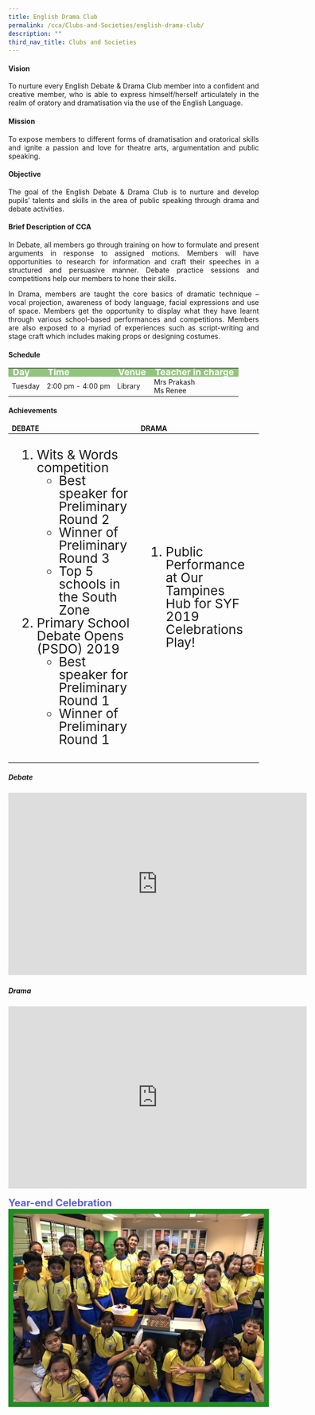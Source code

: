 ```yaml
---
title: English Drama Club
permalink: /cca/Clubs-and-Societies/english-drama-club/
description: ""
third_nav_title: Clubs and Societies
---
```

<h4>Vision</h4>
<p style="text-align:justify">To nurture every English Debate &amp; Drama Club member into a confident and creative member, who is able to express himself/herself articulately in the realm of oratory and dramatisation via the use of the English Language.</p>
<h4>Mission</h4>
<p style="text-align:justify">To expose members to different forms of dramatisation and oratorical skills and ignite a passion and love for theatre arts, argumentation and public speaking.</p>
<h4>Objective</h4>
<p style="text-align:justify">The goal of the English Debate &amp; Drama Club is to nurture and develop pupils’ talents and skills in the area of public speaking through drama and debate activities.</p>
<h4>Brief Description of CCA</h4>
<p style="text-align:justify">In Debate, all members go through training on how to formulate and present arguments in response to assigned motions. Members will have opportunities to research for information and craft their speeches in a structured and persuasive manner. Debate practice sessions and competitions help our members to hone their skills.</p>
<p style="text-align:justify">In Drama, members are taught the core basics of dramatic technique – vocal projection, awareness of body language, facial expressions and use of space. Members get the opportunity to display what they have learnt through various school-based performances and competitions. Members are also exposed to a myriad of experiences such as script-writing and stage craft which includes making props or designing costumes.</p>
<h4>Schedule</h4>
<p>
	<table>
		<tbody>
			<tr style="line-height:10px; background-color:rgb(147,196,125); font-weight: bold; font-size:18px; color:white"><td>Day</td><td>Time</td><td>Venue</td><td>Teacher in charge</td></tr>
			<tr><td>Tuesday</td><td>2:00 pm - 4:00 pm</td><td>Library</td><td>Mrs Prakash<br>Ms Renee</td></tr>
			<tr></tr>
		</tbody>
		</table> 
<h4>Achievements</h4>
<p>
<table>
	<thead style="line-height:1; font-weight:bold"><tr><td>DEBATE</td><td>DRAMA</td></tr></thead>
	<tbody style="font-size:26px" >
		<tr>
			<td><ol>
				<li style="line-height:1">Wits &amp; Words competition  
					<ul><li style="line-height:1">Best speaker for Preliminary Round 2</li>
						<li style="line-height:1">Winner of Preliminary Round 3</li>
						<li style="line-height:1">Top 5 schools in the South Zone</li></ul>
				</li>
				<li style="line-height:1">Primary School Debate Opens (PSDO) 2019
					<ul><li style="line-height:1">Best speaker for Preliminary Round 1</li>
						<li style="line-height:1">Winner of Preliminary Round 1</li></ul>
				</li>
				</ol></td>
			<td><ol>	
				<li style="line-height:1">Public Performance at Our Tampines Hub for SYF 2019 Celebrations Play!</li>
				</ol>
			</td>
	</tbody>
	</table>

##### Debate

<center><iframe src="https://docs.google.com/presentation/d/e/2PACX-1vRjjzPbTc63mtLmXoACdW6iacbVzvC0-YA5mF6B5a4y826e6poVgioEGSpvKaEB_xktLAG2NcGEY0w2/embed?start=false&amp;loop=false&amp;delayms=3000" frameborder="0" width="600" height="366" allowfullscreen="true"></iframe></center>


##### Drama

<center><iframe allowfullscreen="true" height="366" width="600" frameborder="0" src="https://docs.google.com/presentation/d/e/2PACX-1vSA5l7Zeed6Vx90oOPWJWZClkyfdco5lpKOoXiUm-KV4LiZYtYT_uxjryQQyM0RgopTQ_HBD3BoWLPV/embed?start=false&amp;loop=false&amp;delayms=3000"></iframe></center>

<p><div style="font-weight:bold; font-size:20px; color:rgb(94,94,207)">Year-end Celebration</div><img src="/images/Year%20End%20Celebration.jpeg" style="border:10px solid forestgreen"></p>